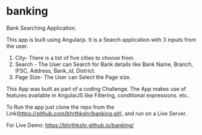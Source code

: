 # banking
Bank Searching Application.

This app is built using Angularjs. It is a Search application with 3 inputs from the user.
1. City- There is a list of five cities to choose from.
2. Search - The User can Search for Bank details like Bank Name, Branch, IFSC, Address, Bank_id, District.
3. Page Size- The User can Select the Page size.

This App was built as part of a coding Challenge. The App makes use of features available in AngularJS like Filtering, conditional expressions. etc..

To Run the app just clone the repo from the Link(https://github.com/bhrthkshr/banking.git), and run on a Live Server.

For Live Demo:
https://bhrthkshr.github.io/banking/

